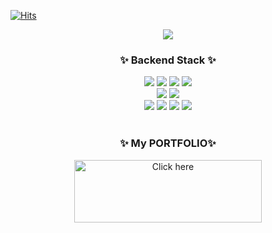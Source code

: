 [![Hits](https://hits.seeyoufarm.com/api/count/incr/badge.svg?url=https%3A%2F%2Fgithub.com%2FShin-seung-hyun&count_bg=%2386E759&title_bg=%230879F1&icon=angellist.svg&icon_color=%23E7E7E7&title=welcome&edge_flat=false)](https://hits.seeyoufarm.com)

<div align="center">
    <img src="https://capsule-render.vercel.app/api?type=waving&color=auto&height=300&section=header&text=Welcome&fontSize=90&animation=fadeIn&fontAlignY=38&desc=Seunghyun's%20GitHub%20Profile&descAlignY=51&descAlign=62"/>
</div>
<div align=center>
	<h3> ✨ Backend Stack ✨</h3>
</div>

<div align=center>
  <img src="https://img.shields.io/badge/Java-0B4EA2?style=flat&logo=Jabber&logoColor=white"/>
  <img src="https://img.shields.io/badge/SpringBoot-6DB33F?style=flat&logo=Spring Boot&logoColor=white"/>
  <img src="https://img.shields.io/badge/Spring JPA-6DB33F?style=flat&logo=Spring&logoColor=white"/>
  <img src="https://img.shields.io/badge/Gradle-000b47?style=flat&logo=Jabber&logoColor=white"/>
  
  </br>
  <img src="https://img.shields.io/badge/MySQL-4479A1?style=flat&logo=MySQL&logoColor=white"/>
  <img src="https://img.shields.io/badge/PostgreSQL-4169E1?style=flat&logo=MySQL&logoColor=white"/>

  </br>
  <img src="https://img.shields.io/badge/Amazon AWS-232F3E?style=flat&logo=Jabber&logoColor=white"/>  
  <img src="https://img.shields.io/badge/Amazon EC2-FF9900?style=flat&logo=Jabber&logoColor=white"/>
  <img src="https://img.shields.io/badge/Amazon RDS-527FFF?style=flat&logo=Jabber&logoColor=white"/>
  <img src="https://img.shields.io/badge/Amazon S3-569A31?style=flat&logo=Jabber&logoColor=white"/>
</div>

<br>

<div align=center>
	<h3> ✨ My PORTFOLIO✨  </h3>
	<a href="https://invited-lily-dff.notion.site/PORTFOLIO-b7a1cba81d0c4a6fa7244bfdcf175e72?pvs=4" target="_blank">
		<img src="http://github.com/Shin-seung-hyun/Shin-seung-hyun/assets/59863297/cbad97dd-d3a9-4ecc-9b5a-1e80968c22bd" width="300" height ="100" alt="Click here"/>
	</a>
</div>

<br>

<!-- 
<div align=center>
	<h3> 🔥 Status🔥 </h3>
	<img src="https://github-readme-stats-git-masterrstaa-rickstaa.vercel.app/api?username=Shin-seung-hyun&show_icons=true&theme=algolia"/>
</div> -->
